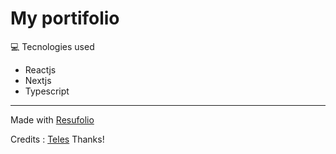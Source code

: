 
# My portifolio

💻 Tecnologies used

- Reactjs
- Nextjs
- Typescript
---

Made with [Resufolio](https://github.com/resufolio/resufolio)

Credits : [Teles](https://github.com/teles) Thanks!
